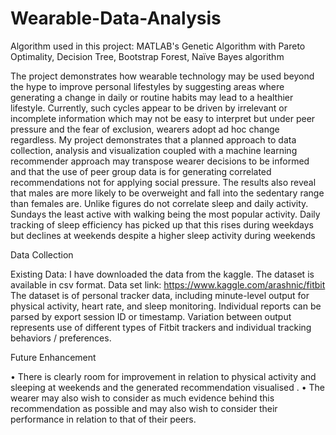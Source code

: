 # Wearable-Data-Analysis
Algorithm used in this project: MATLAB's Genetic Algorithm with Pareto Optimality, Decision Tree, Bootstrap Forest, Naïve Bayes algorithm

The project demonstrates how wearable technology may be used beyond the hype to improve personal lifestyles by suggesting areas where generating a change in daily or routine habits may lead to a healthier lifestyle. Currently, such cycles appear to be driven by irrelevant or incomplete information which may not be easy to interpret but under peer pressure and the fear of exclusion, wearers adopt ad hoc change regardless. My project demonstrates that a planned approach to data collection, analysis and visualization coupled with a machine learning recommender approach may transpose wearer decisions to be informed and that the use of peer group data is for generating correlated recommendations not for applying social pressure.
The results also reveal that males are more likely to be overweight and fall into the sedentary range than females are. Unlike figures do not correlate sleep and daily activity. Sundays the least active with walking being the most popular activity. Daily tracking of sleep efficiency has picked up that this rises during weekdays but declines at weekends despite a higher sleep activity during weekends

Data Collection

Existing Data:
I have downloaded the data from the kaggle. The dataset is available in csv format. Data set link: https://www.kaggle.com/arashnic/fitbit
The dataset is of personal tracker data, including minute-level output for physical activity, heart rate, and sleep monitoring. Individual reports can be parsed by export session ID or timestamp. Variation between output represents use of different types of Fitbit trackers and individual tracking behaviors / preferences.


Future Enhancement

•	There is clearly room for improvement in relation to physical activity and sleeping at weekends and the generated recommendation visualised . 
•	The wearer may also wish to consider as much evidence behind this recommendation as possible and may also wish to consider their performance in relation to that of their peers.
